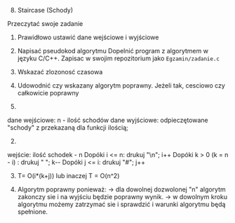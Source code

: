 8) Staircase (Schody)

Przeczytać swoje zadanie
1. Prawidłowo ustawić dane wejściowe i wyjściowe
2. Napisać pseudokod algorytmu
Dopelnić program z algorytmem w języku C/C++. Zapisac w swojim repozitorium jako `Egzamin/zadanie.c`
3. Wskazać zlozonosć czasowa
4. Udowodnić czy wskazany algorytm poprawny. Jeżeli tak, cesciowo czy całkowicie poprawny

1.
dane wejściowe: n - ilość schodów
dane wyjściowe: odpieczętowane "schody" z przekazaną dla funkcji ilością;

2.
wejście: ilość schodek - n
  Dopóki i <= n: drukuj "\n"; i++
    Dopóki k > 0 (k = n - i) : drukuj " "; k--
    Dopóki j <= i: drukuj "#"; j++

3. T= O(i*(k+j)) lub inaczej T = O(n^2)
    
4. Algorytm poprawny ponieważ:
    -> dla dowolnej dozwolonej "n" algorytm zakonczy sie i na wyjściu będzie poprawny wynik.
    -> w dowolnym kroku algorytmu możemy zatrzymać sie i sprawdzić i warunki algorytmu będą spełnione.


